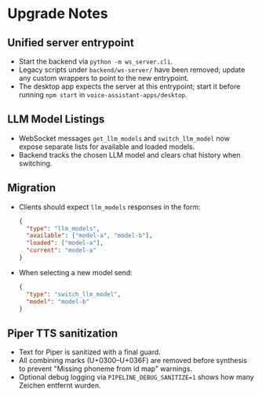 # Upgrade Notes

## Unified server entrypoint
- Start the backend via `python -m ws_server.cli`.
- Legacy scripts under `backend/ws-server/` have been removed; update any
  custom wrappers to point to the new entrypoint.
- The desktop app expects the server at this entrypoint; start it before
  running `npm start` in `voice-assistant-apps/desktop`.

## LLM Model Listings
- WebSocket messages `get_llm_models` and `switch_llm_model` now expose
  separate lists for available and loaded models.
- Backend tracks the chosen LLM model and clears chat history when switching.

## Migration
- Clients should expect `llm_models` responses in the form:
  ```json
  {
    "type": "llm_models",
    "available": ["model-a", "model-b"],
    "loaded": ["model-a"],
    "current": "model-a"
  }
  ```
- When selecting a new model send:
  ```json
  {
    "type": "switch_llm_model",
    "model": "model-b"
  }
  ```

## Piper TTS sanitization
- Text for Piper is sanitized with a final guard.
- All combining marks (U+0300–U+036F) are removed before synthesis to prevent "Missing phoneme from id map" warnings.
- Optional debug logging via `PIPELINE_DEBUG_SANITIZE=1` shows how many Zeichen entfernt wurden.
